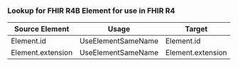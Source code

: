 ### Lookup for FHIR R4B Element for use in FHIR R4

| Source Element | Usage | Target |
| -------------- | ----- | ------ |
| Element.id | UseElementSameName | Element.id |
| Element.extension | UseElementSameName | Element.extension |
